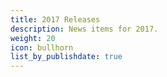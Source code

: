 ```yaml
---
title: 2017 Releases
description: News items for 2017.
weight: 20
icon: bullhorn
list_by_publishdate: true
---
```

